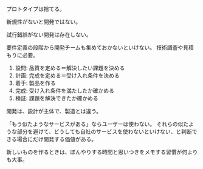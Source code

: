 プロトタイプは捨てる。

新規性がないと開発ではない。

試行錯誤がない開発は存在しない。

要件定義の段階から開発チームも集めておかないといけない。
技術調査や見積もりに必要。

1. 設問: 品質を定める＝解決したい課題を決める
2. 計画: 完成を定める＝受け入れ条件を決める
3. 着手: 製品を作る
4. 完成: 受け入れ条件を満たしたか確かめる
5. 検証: 課題を解決できたか確かめる

開発は、設計が主体で、製造とは違う。

「もう似たようなサービスがある」ならユーザーは使わない。
それらの似たような部分を避けて、どうしても自社のサービスを使わないといけない、と判断できる場合にだけ開発する価値がある。

新しいものを作るときは、ぼんやりする時間と思いつきをメモする習慣が何よりも大事。
